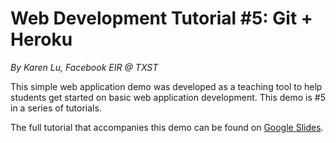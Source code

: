 # Web Development Tutorial #5: Git + Heroku

*By Karen Lu, Facebook EIR @ TXST*

This simple web application demo was developed as a teaching tool to help students get started on basic web application development. This demo is #5 in a series of tutorials.

The full tutorial that accompanies this demo can be found on [Google Slides](https://docs.google.com/presentation/d/1tbyGtisf5sDJJh2Jy-bi3ELh0VNlmvJLsTLXYjcbERM/edit?usp=sharing).
